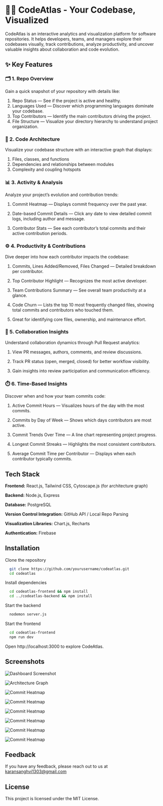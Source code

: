 
# 👨‍💻 CodeAtlas - Your Codebase, Visualized

CodeAtlas is an interactive analytics and visualization platform for software repositories. It helps developers, teams, and managers explore their codebases visually, track contributions, analyze productivity, and uncover valuable insights about collaboration and code evolution.

## ✨ Key Features
### 🗂️ 1. Repo Overview

Gain a quick snapshot of your repository with details like:
1) Repo Status — See if the project is active and healthy.
2) Languages Used — Discover which programming languages dominate your codebase.
3) Top Contributors — Identify the main contributors driving the project.
4) File Structure — Visualize your directory hierarchy to understand project organization.

### 🧩 2. Code Architecture
Visualize your codebase structure with an interactive graph that displays:

1) Files, classes, and functions
2) Dependencies and relationships between modules
3) Complexity and coupling hotspots

### 📊 3. Activity & Analysis
Analyze your project’s evolution and contribution trends:

1) Commit Heatmap — Displays commit frequency over the past year.

2) Date-based Commit Details — Click any date to view detailed commit logs, including author and message.

3) Contributor Stats — See each contributor’s total commits and their active contribution periods.

### ⚙️ 4. Productivity & Contributions
Dive deeper into how each contributor impacts the codebase:

1) Commits, Lines Added/Removed, Files Changed — Detailed breakdown per contributor.

2) Top Contributor Highlight — Recognizes the most active developer.

3) Team Contributions Summary — See overall team productivity at a glance.

4) Code Churn — Lists the top 10 most frequently changed files, showing total commits and contributors who touched them.

5) Great for identifying core files, ownership, and maintenance effort.

### 🤝 5. Collaboration Insights
Understand collaboration dynamics through Pull Request analytics:

1) View PR messages, authors, comments, and review discussions.

2) Track PR status (open, merged, closed) for better workflow visibility.

3) Gain insights into review participation and communication efficiency.

### ⏱️ 6. Time-Based Insights
Discover when and how your team commits code:

1) Active Commit Hours — Visualizes hours of the day with the most commits.

2) Commits by Day of Week — Shows which days contributors are most active.

3) Commit Trends Over Time — A line chart representing project progress.

4) Longest Commit Streaks — Highlights the most consistent contributors.

5) Average Commit Time per Contributor — Displays when each contributor typically commits.


## Tech Stack

**Frontend:** React.js, Tailwind CSS, Cytoscape.js (for architecture graph)

**Backend:** Node.js, Express

**Database:** PostgreSQL

**Version Control Integration:** GitHub API / Local Repo Parsing

**Visualization Libraries:** Chart.js, Recharts

**Authentication:** Firebase


## Installation

Clone the repository

```bash
  git clone https://github.com/yourusername/codeatlas.git
  cd codeatlas
```
Install dependencies

```bash
  cd codeatlas-frontend && npm install
  cd ../codeatlas-backend && npm install
```
Start the backend

```bash
  nodemon server.js
```
Start the frontend

```bash
  cd codeatlas-frontend
  npm run dev
```
Open http://localhost:3000 to explore CodeAtlas.

## Screenshots

![Dashboard Screenshot](./assets/codeatlas_1.png)

![Architecture Graph](./assets/codeatlas_2.png)

![Commit Heatmap](./assets/codeatlas_3.png)

![Commit Heatmap](./assets/codeatlas_4.png)

![Commit Heatmap](./assets/codeatlas_5.png)

![Commit Heatmap](./assets/codeatlas_6.png)

![Commit Heatmap](./assets/codeatlas_7.png)

![Commit Heatmap](./assets/codeatlas_8.png)

## Feedback

If you have any feedback, please reach out to us at karansanghvi1303@gmail.com


## License

This project is licensed under the MIT License.

